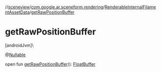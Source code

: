 //[sceneview](../../../index.md)/[com.google.ar.sceneform.rendering](../index.md)/[RenderableInternalFilamentAssetData](index.md)/[getRawPositionBuffer](get-raw-position-buffer.md)

# getRawPositionBuffer

[androidJvm]\

@[Nullable](https://developer.android.com/reference/kotlin/androidx/annotation/Nullable.html)

open fun [getRawPositionBuffer](get-raw-position-buffer.md)(): [FloatBuffer](https://developer.android.com/reference/kotlin/java/nio/FloatBuffer.html)
